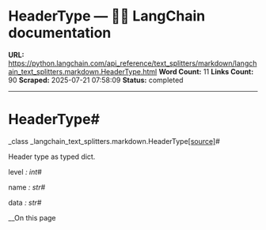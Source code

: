 # HeaderType — 🦜🔗 LangChain  documentation

**URL:** https://python.langchain.com/api_reference/text_splitters/markdown/langchain_text_splitters.markdown.HeaderType.html
**Word Count:** 11
**Links Count:** 90
**Scraped:** 2025-07-21 07:58:09
**Status:** completed

---

# HeaderType\#

_class _langchain\_text\_splitters.markdown.HeaderType[\[source\]](https://python.langchain.com/api_reference/_modules/langchain_text_splitters/markdown.html#HeaderType)\#     

Header type as typed dict.

level _: int_\#     

name _: str_\#     

data _: str_\#     

__On this page